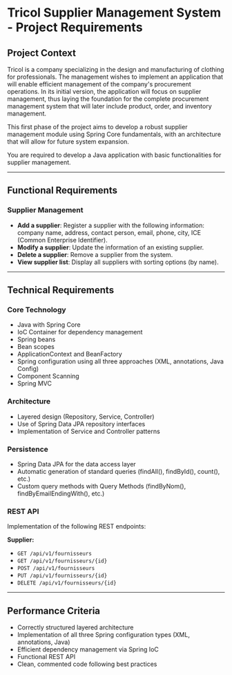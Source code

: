 # Tricol Supplier Management System - Project Requirements

## Project Context

Tricol is a company specializing in the design and manufacturing of clothing for professionals. The management wishes to implement an application that will enable efficient management of the company's procurement operations. In its initial version, the application will focus on supplier management, thus laying the foundation for the complete procurement management system that will later include product, order, and inventory management.

This first phase of the project aims to develop a robust supplier management module using Spring Core fundamentals, with an architecture that will allow for future system expansion.

You are required to develop a Java application with basic functionalities for supplier management.

---

## Functional Requirements

### Supplier Management

* **Add a supplier**: Register a supplier with the following information: company name, address, contact person, email, phone, city, ICE (Common Enterprise Identifier).
* **Modify a supplier**: Update the information of an existing supplier.
* **Delete a supplier**: Remove a supplier from the system.
* **View supplier list**: Display all suppliers with sorting options (by name).

---

## Technical Requirements

### Core Technology

* Java with Spring Core
* IoC Container for dependency management
* Spring beans
* Bean scopes
* ApplicationContext and BeanFactory
* Spring configuration using all three approaches (XML, annotations, Java Config)
* Component Scanning
* Spring MVC

### Architecture

* Layered design (Repository, Service, Controller)
* Use of Spring Data JPA repository interfaces
* Implementation of Service and Controller patterns

### Persistence

* Spring Data JPA for the data access layer
* Automatic generation of standard queries (findAll(), findById(), count(), etc.)
* Custom query methods with Query Methods (findByNom(), findByEmailEndingWith(), etc.)

### REST API

Implementation of the following REST endpoints:

**Supplier:**
* `GET /api/v1/fournisseurs`
* `GET /api/v1/fournisseurs/{id}`
* `POST /api/v1/fournisseurs`
* `PUT /api/v1/fournisseurs/{id}`
* `DELETE /api/v1/fournisseurs/{id}`

---
## Performance Criteria

* Correctly structured layered architecture
* Implementation of all three Spring configuration types (XML, annotations, Java)
* Efficient dependency management via Spring IoC
* Functional REST API
* Clean, commented code following best practices